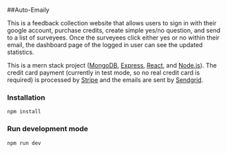 ##Auto-Emaily

This is a feedback collection website that allows users to sign in with their google account, purchase credits, create simple yes/no question, and send to a list of surveyees. Once the surveyees click either yes or no within their email, the dashboard page of the logged in user can see the updated statistics.

This is a mern stack project ([MongoDB](https://www.mongodb.com/), [Express](https://expressjs.com/), [React](https://reactjs.org/), and [Node.js](https://nodejs.org/)). The credit card payment (currently in test mode, so no real credit card is required) is processed by [Stripe](https://stripe.com/) and the emails are sent by [Sendgrid](https://sendgrid.com/).

### Installation

```
npm install
```

### Run development mode

```
npm run dev
```